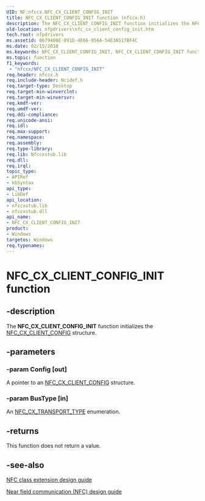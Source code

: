 ```yaml
---
UID: NF:nfccx.NFC_CX_CLIENT_CONFIG_INIT
title: NFC_CX_CLIENT_CONFIG_INIT function (nfccx.h)
description: The NFC_CX_CLIENT_CONFIG_INIT function initializes the NFC_CX_CLIENT_CONFIG structure.
old-location: nfpdrivers\nfc_cx_client_config_init.htm
tech.root: nfpdrivers
ms.assetid: 0679406E-091D-4E66-956A-54E3A517BF4C
ms.date: 02/15/2018
ms.keywords: NFC_CX_CLIENT_CONFIG_INIT, NFC_CX_CLIENT_CONFIG_INIT function [Near-Field Proximity Drivers], nfccx/NFC_CX_CLIENT_CONFIG_INIT, nfpdrivers.nfc_cx_client_config_init
ms.topic: function
f1_keywords:
 - "nfccx/NFC_CX_CLIENT_CONFIG_INIT"
req.header: nfccx.h
req.include-header: Ncidef.h
req.target-type: Desktop
req.target-min-winverclnt: 
req.target-min-winversvr: 
req.kmdf-ver: 
req.umdf-ver: 
req.ddi-compliance: 
req.unicode-ansi: 
req.idl: 
req.max-support: 
req.namespace: 
req.assembly: 
req.type-library: 
req.lib: Nfccxstub.lib
req.dll: 
req.irql: 
topic_type:
- APIRef
- kbSyntax
api_type:
- LibDef
api_location:
- nfccxstub.lib
- nfccxstub.dll
api_name:
- NFC_CX_CLIENT_CONFIG_INIT
product:
- Windows
targetos: Windows
req.typenames: 
---
```


# NFC_CX_CLIENT_CONFIG_INIT function


## -description


The <b>NFC_CX_CLIENT_CONFIG_INIT</b> function initializes the <a href="https://docs.microsoft.com/windows-hardware/drivers/ddi/nfccx/ns-nfccx-_nfc_cx_client_config">NFC_CX_CLIENT_CONFIG</a> structure.


## -parameters




### -param Config [out]

A pointer to an <a href="https://docs.microsoft.com/windows-hardware/drivers/ddi/nfccx/ns-nfccx-_nfc_cx_client_config">NFC_CX_CLIENT_CONFIG</a> structure. 


### -param BusType [in]

An <a href="https://docs.microsoft.com/windows-hardware/drivers/ddi/nfccx/ne-nfccx-_nfc_cx_transport_type">NFC_CX_TRANSPORT_TYPE</a> enumeration. 


## -returns



This function does not return a value.




## -see-also




<a href="https://docs.microsoft.com/windows-hardware/drivers/nfc/nfc-class-extension-">NFC class extension design guide</a>



<a href="https://go.microsoft.com/fwlink/p/?LinkID=785320">Near field communication (NFC) design guide</a>
 

 

